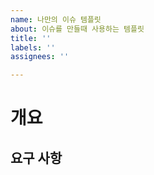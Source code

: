 ```yaml
---
name: 나만의 이슈 템플릿
about: 이슈를 만들때 사용하는 템플릿
title: ''
labels: ''
assignees: ''

---
```


# 개요

## 요구 사항
